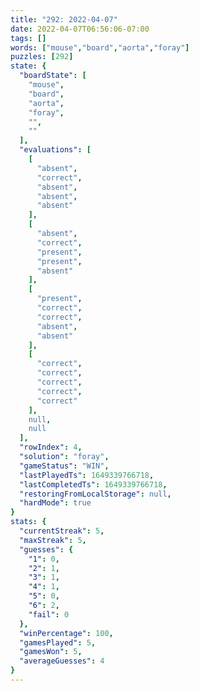 ```yaml
---
title: "292: 2022-04-07"
date: 2022-04-07T06:56:06-07:00
tags: []
words: ["mouse","board","aorta","foray"]
puzzles: [292]
state: {
  "boardState": [
    "mouse",
    "board",
    "aorta",
    "foray",
    "",
    ""
  ],
  "evaluations": [
    [
      "absent",
      "correct",
      "absent",
      "absent",
      "absent"
    ],
    [
      "absent",
      "correct",
      "present",
      "present",
      "absent"
    ],
    [
      "present",
      "correct",
      "correct",
      "absent",
      "absent"
    ],
    [
      "correct",
      "correct",
      "correct",
      "correct",
      "correct"
    ],
    null,
    null
  ],
  "rowIndex": 4,
  "solution": "foray",
  "gameStatus": "WIN",
  "lastPlayedTs": 1649339766718,
  "lastCompletedTs": 1649339766718,
  "restoringFromLocalStorage": null,
  "hardMode": true
}
stats: {
  "currentStreak": 5,
  "maxStreak": 5,
  "guesses": {
    "1": 0,
    "2": 1,
    "3": 1,
    "4": 1,
    "5": 0,
    "6": 2,
    "fail": 0
  },
  "winPercentage": 100,
  "gamesPlayed": 5,
  "gamesWon": 5,
  "averageGuesses": 4
}
---
```


<!-- more -->
